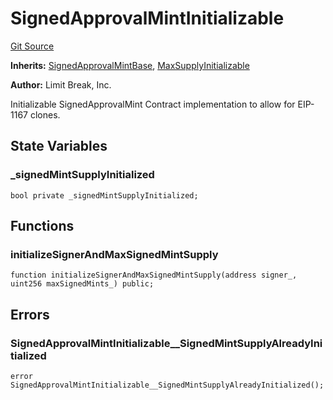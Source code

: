 # SignedApprovalMintInitializable
[Git Source](https://github.com/zanzai-dev/creator-token-standards/blob/e3ca932d2edc594487078ba2c4da4e803f84d6a3/src/minting/SignedApprovalMint.sol)

**Inherits:**
[SignedApprovalMintBase](/src/minting/SignedApprovalMint.sol/abstract.SignedApprovalMintBase.md), [MaxSupplyInitializable](/src/minting/MaxSupply.sol/abstract.MaxSupplyInitializable.md)

**Author:**
Limit Break, Inc.

Initializable SignedApprovalMint Contract implementation to allow for EIP-1167 clones.


## State Variables
### _signedMintSupplyInitialized

```solidity
bool private _signedMintSupplyInitialized;
```


## Functions
### initializeSignerAndMaxSignedMintSupply


```solidity
function initializeSignerAndMaxSignedMintSupply(address signer_, uint256 maxSignedMints_) public;
```

## Errors
### SignedApprovalMintInitializable__SignedMintSupplyAlreadyInitialized

```solidity
error SignedApprovalMintInitializable__SignedMintSupplyAlreadyInitialized();
```

